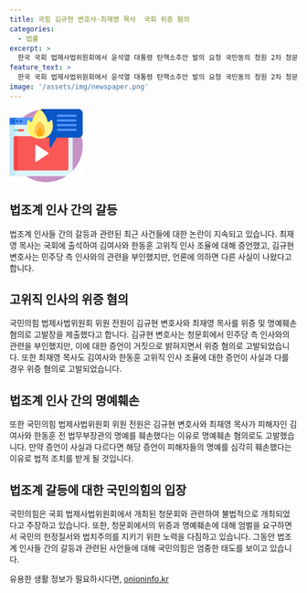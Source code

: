 ```yaml
---
title: 국힘 김규현 변호사·최재영 목사  국회 위증 혐의
categories:
  - 법률
excerpt: >
  한국 국회 법제사법위원회에서 윤석열 대통령 탄핵소추안 발의 요청 국민동의 청원 2차 청문회가 열렸다. 국민의힘과 민주당 측 인사들의 고위직 조율 및 증언에 관한 법률 위반(위증)과 명예훼손 혐의로 변호사와 목사가 고발당했다. 증언 내용과 언론 보도가 상반된 것으로 확인돼 위증하고 명예를 훼손했다는 이유로 고발했다. 이에 대한 지적 및 규탄이 이루어지고 있다. 관련하여 대통령 탄핵 요청 청원과 청문회의 탄핵 여부에 대한 논란이 계속되고 있다.
feature_text: >
  한국 국회 법제사법위원회에서 윤석열 대통령 탄핵소추안 발의 요청 국민동의 청원 2차 청문회가 열렸다. 국민의힘과 민주당 측 인사들의 고위직 조율 및 증언에 관한 법률 위반(위증)과 명예훼손 혐의로 변호사와 목사가 고발당했다. 증언 내용과 언론 보도가 상반된 것으로 확인돼 위증하고 명예를 훼손했다는 이유로 고발했다. 이에 대한 지적 및 규탄이 이루어지고 있다. 관련하여 대통령 탄핵 요청 청원과 청문회의 탄핵 여부에 대한 논란이 계속되고 있다.
image: '/assets/img/newspaper.png'
---
```


<p><img src="/assets/img/news.png" alt="rentncar 속보" /></p>

<h2 data-ke-size="size26">법조계 인사 간의 갈등</h2>

<p>법조계 인사들 간의 갈등과 관련된 최근 사건들에 대한 논란이 지속되고 있습니다. 최재영 목사는 국회에 출석하여 김여사와 한동훈 고위직 인사 조율에 대해 증언했고, 김규현 변호사는 민주당 측 인사와의 관련을 부인했지만, 언론에 의하면 다른 사실이 나왔다고 합니다.</p>

<p data-ke-size="size16"></p>

<h2 data-ke-size="size26">고위직 인사의 위증 혐의</h2>

<p>국민의힘 법제사법위원회 위원 전원이 김규현 변호사와 최재영 목사를 위증 및 명예훼손 혐의로 고발장을 제출했다고 합니다. 김규현 변호사는 청문회에서 민주당 측 인사와의 관련을 부인했지만, 이에 대한 증언이 거짓으로 밝혀지면서 위증 혐의로 고발되었습니다. 또한 최재영 목사도 김여사와 한동훈 고위직 인사 조율에 대한 증언이 사실과 다를 경우 위증 혐의로 고발되었습니다.</p>

<p data-ke-size="size16"></p>

<h2 data-ke-size="size26">법조계 인사 간의 명예훼손</h2>

<p>또한 국민의힘 법제사법위원회 위원 전원은 김규현 변호사와 최재영 목사가 피해자인 김여사와 한동훈 전 법무부장관의 명예를 훼손했다는 이유로 명예훼손 혐의로도 고발했습니다. 만약 증언이 사실과 다르다면 해당 증언이 피해자들의 명예를 심각히 훼손했다는 이유로 법적 조치를 받게 될 것입니다.</p>

<p data-ke-size="size16"></p>

<h2 data-ke-size="size26">법조계 갈등에 대한 국민의힘의 입장</h2>

<p>국민의힘은 국회 법제사법위원회에서 개최된 청문회와 관련하여 불법적으로 개최되었다고 주장하고 있습니다. 또한, 청문회에서의 위증과 명예훼손에 대해 엄벌을 요구하면서 국민의 헌정질서와 법치주의를 지키기 위한 노력을 다짐하고 있습니다. 그동안 법조계 인사들 간의 갈등과 관련된 사안들에 대해 국민의힘은 엄중한 태도를 보이고 있습니다.</p>

<p data-ke-size="size16"></p>
유용한 생활 정보가 필요하시다면, <a href="https://onioninfo.kr" rel="dofollow">onioninfo.kr</a>


